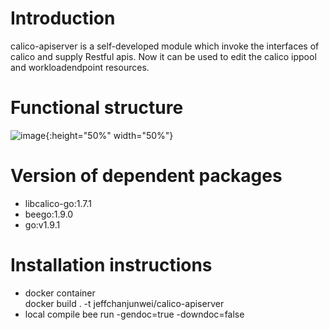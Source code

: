 # Introduction
calico-apiserver is a self-developed module which invoke the interfaces of calico and supply Restful apis. Now it can be used to edit the calico ippool and workloadendpoint resources. 

# Functional structure
![image](https://github.com/jeffchanjunwei/calico-apiserver/raw/master/paas-net.png){:height="50%" width="50%"} 

# Version of dependent packages
+ libcalico-go:1.7.1
+ beego:1.9.0
+ go:v1.9.1

# Installation instructions
- docker container  
  docker build . -t jeffchanjunwei/calico-apiserver
- local compile
  bee run -gendoc=true -downdoc=false

